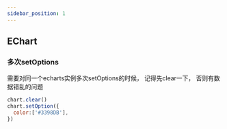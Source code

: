 ```yaml
---
sidebar_position: 1
---
```


## EChart

### 多次setOptions

需要对同一个echarts实例多次setOptions的时候，
记得先clear一下， 否则有数据错乱的问题
```js
chart.clear()
chart.setOption({
  color:['#3398DB'],
})
```
